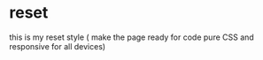 # reset
this is my reset style ( make the page ready for code pure CSS and responsive for all devices)

